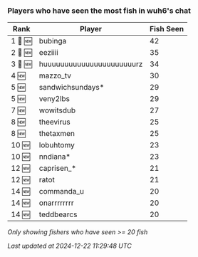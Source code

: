 ### Players who have seen the most fish in wuh6's chat
| Rank | Player | Fish Seen |
|------|--------|-----------|
| 1 🥇 🆕 | bubinga  | 42 |
| 2 🥈 🆕 | eeziiii  | 35 |
| 3 🥉 🆕 | huuuuuuuuuuuuuuuuuuuuuurz  | 34 |
| 4 🆕 | mazzo_tv  | 30 |
| 5 🆕 | sandwichsundays*  | 29 |
| 5 🆕 | veny2lbs  | 29 |
| 7 🆕 | wowitsdub  | 27 |
| 8 🆕 | theevirus  | 25 |
| 8 🆕 | thetaxmen  | 25 |
| 10 🆕 | lobuhtomy  | 23 |
| 10 🆕 | nndiana*  | 23 |
| 12 🆕 | caprisen_*  | 21 |
| 12 🆕 | ratot  | 21 |
| 14 🆕 | commanda_u  | 20 |
| 14 🆕 | onarrrrrrrr  | 20 |
| 14 🆕 | teddbearcs  | 20 |

_Only showing fishers who have seen >= 20 fish_

_Last updated at 2024-12-22 11:29:48 UTC_